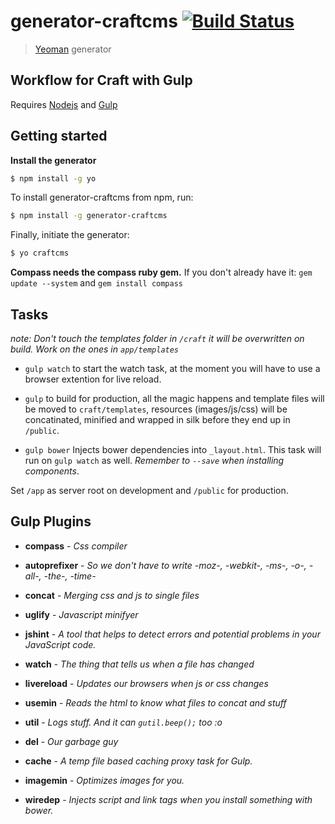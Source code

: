 # generator-craftcms [![Build Status](https://secure.travis-ci.org/spoeken/generator-craftcms.png?branch=master)](https://travis-ci.org/spoeken/generator-craftcms)

> [Yeoman](http://yeoman.io) generator

Workflow for Craft with Gulp
-
Requires [Nodejs](http://nodejs.org/) and [Gulp](http://gulpjs.com/)

Getting started
-

**Install the generator**

```bash
$ npm install -g yo
```

To install generator-craftcms from npm, run:

```bash
$ npm install -g generator-craftcms
```

Finally, initiate the generator:

```bash
$ yo craftcms
```

**Compass needs the compass ruby gem.**
If you don't already have it: ```gem update --system``` and ```gem install compass```




Tasks
-

_note: Don't touch the templates folder in ```/craft``` it will be overwritten on build. Work on the ones in ```app/templates```_

* ```gulp watch``` to start the watch task, at the moment you will have to use a browser extention for live reload.

* ```gulp``` to build for production, all the magic happens and template files will be moved to ```craft/templates```, resources (images/js/css) will be concatinated, minified and wrapped in silk before they end up in ```/public```.

* ```gulp bower``` Injects bower dependencies into ```_layout.html```. This task will run on ```gulp watch``` as well.
_Remember to ```--save``` when installing components_.

Set ```/app``` as server root on development and ```/public``` for production.


Gulp Plugins
-


* **compass** -
_Css compiler_


* **autoprefixer** -
_So we don't have to write -moz-, -webkit-, -ms-, -o-, -all-, -the-, -time-_


* **concat** -
_Merging css and js to single files_


* **uglify** -
_Javascript minifyer_


* **jshint** -
_A tool that helps to detect errors and potential problems in your JavaScript code._


* **watch** -
_The thing that tells us when a file has changed_


* **livereload** -
_Updates our browsers when js or css changes_


* **usemin** -
_Reads the html to know what files to concat and stuff_


* **util** -
_Logs stuff. And it can ```gutil.beep();``` too :o_


* **del** -
_Our garbage guy_


* **cache** -
_A temp file based caching proxy task for Gulp._


* **imagemin** -
_Optimizes images for you._


* **wiredep** -
_Injects script and link tags when you install something with bower._
